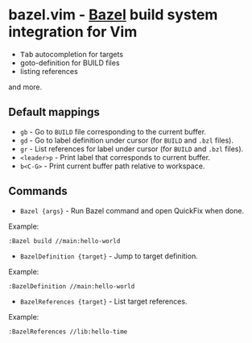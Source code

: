# bazel.vim - [Bazel](https://bazel.build/) build system integration for Vim

* <kbd>Tab</kbd> autocompletion for targets
* goto-definition for BUILD files
* listing references

and more.

## Default mappings

* `gb` - Go to `BUILD` file corresponding to the current buffer.
* `gd` - Go to label definition under cursor (for `BUILD` and `.bzl` files).
* `gr` - List references for label under cursor (for `BUILD` and `.bzl` files).
* `<leader>p` - Print label that corresponds to current buffer.
* `b<C-G>` - Print current buffer path relative to workspace.

## Commands

* `Bazel {args}` - Run Bazel command and open QuickFix when done.

Example:
```
:Bazel build //main:hello-world
```

* `BazelDefinition {target}` - Jump to target definition.

Example:
```
:BazelDefinition //main:hello-world
```

* `BazelReferences {target}` - List target references.

Example:
```
:BazelReferences //lib:hello-time
```

